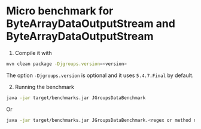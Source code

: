 # Micro benchmark for ByteArrayDataOutputStream and ByteArrayDataOutputStream

1. Compile it with

```bash
mvn clean package -Djgroups.version=<version>
```

The option `-Djgroups.version` is optional and it uses `5.4.7.Final` by default.

2. Running the benchmark

```bash
java -jar target/benchmarks.jar JGroupsDataBenchmark
```

Or

```bash
java -jar target/benchmarks.jar JGroupsDataBenchmark.<regex or method name>
```